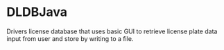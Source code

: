 # DLDBJava
Drivers license database that uses basic GUI to retrieve license plate data input from user and store by writing to a file.
